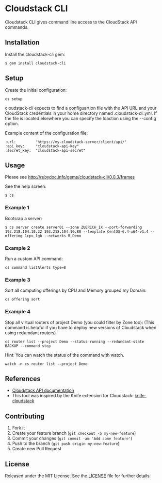 # Cloudstack CLI

Cloudstack CLI gives command line access to the CloudStack API commands.

## Installation

Install the cloudstack-cli gem:

    $ gem install cloudstack-cli

## Setup

Create the initial configuration:

	cs setup

cloudstack-cli expects to find a configuartion file with the API URL and your CloudStack credentials in your home directory named .cloudstack-cli.yml. If the file is located elsewhere you can specify the loaction using the --config option.

Example content of the configuration file:

    :url:         "https://my-cloudstack-server/client/api/"
	:api_key:     "cloudstack-api-key"
	:secret_key:  "cloudstack-api-secret"

## Usage

Please see http://rubydoc.info/gems/cloudstack-cli/0.0.3/frames

See the help screen:

    $ cs

### Example 1

Bootsrap a server:

    $ cs server create server01 --zone ZUERICH_IX --port-forwarding 193.218.104.10:22 193.218.104.10:80 --template CentOS-6.4-x64-v1.4 --offering 1cpu_1gb --networks M_Demo

### Example 2

Run a custom API command:

    cs command listAlerts type=8

### Example 3

Sort all computing offerings by CPU and Memory grouped my Domain:

    cs offering sort

### Example 4

Stop all virtual routers of project Demo (you could filter by Zone too):
(This command is helpful if you have to deploy new versions of Cloudstack when using redumdant routers)

    cs router list --project Demo --status running --redundant-state BACKUP --command stop

Hint: You can watch the status of the command with watch.

    watch -n cs router list --project Demo


## References
-  [Cloudstack API documentation](http://cloudstack.apache.org/docs/api/apidocs-4.1/TOC_Root_Admin.html)
-  This tool was inspired by the Knife extension for Cloudstack: [knife-cloudstack](https://github.com/CloudStack-extras/knife-cloudstack)


## Contributing

1. Fork it
2. Create your feature branch (`git checkout -b my-new-feature`)
3. Commit your changes (`git commit -am 'Add some feature'`)
4. Push to the branch (`git push origin my-new-feature`)
5. Create new Pull Request


## License

Released under the MIT License. See the [LICENSE](https://bitbucket.org/swisstxt/cloudstack-cli/raw/master/LICENSE.txt) file for further details.
